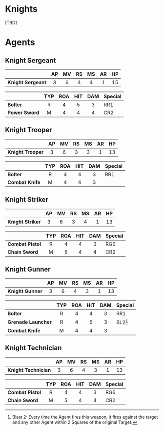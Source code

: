 # Knights

[TBD]

# Agents

## Knight Sergeant

||AP|MV|RS|MS|AR|HP|
|---------------|:----:|:----:|:----:|:----:|:----:|:----:|
|**Knight Sergeant**|3|6|4|4|1|15|

||TYP|ROA|HIT|DAM|Special|
|---------------|:----:|:----:|:----:|:----:|----|
|**Bolter**|R|4|5|3|RR1|
|**Power Sword**|M|4|4|4|CR2|

## Knight Trooper

||AP|MV|RS|MS|AR|HP|
|---------------|:----:|:----:|:----:|:----:|:----:|:----:|
|**Knight Trooper**|3|6|3|3|1|13|

||TYP|ROA|HIT|DAM|Special|
|---------------|:----:|:----:|:----:|:----:|----|
|**Bolter**|R|4|4|3|RR1|
|**Combat Knife**|M|4|4|3||

## Knight Striker

||AP|MV|RS|MS|AR|HP|
|---------------|:----:|:----:|:----:|:----:|:----:|:----:|
|**Knight Striker**|3|6|3|4|1|13|

||TYP|ROA|HIT|DAM|Special|
|---------------|:----:|:----:|:----:|:----:|----|
|**Combat Pistol**|R|4|4|3|RG6|
|**Chain Sword**|M|5|4|4|CR2|

## Knight Gunner

||AP|MV|RS|MS|AR|HP|
|---------------|:----:|:----:|:----:|:----:|:----:|:----:|
|**Knight Gunner**|3|6|4|3|1|13|

||TYP|ROA|HIT|DAM|Special|
|---------------|:----:|:----:|:----:|:----:|----|
|**Bolter**|R|4|4|3|RR1|
|**Grenade Launcher**|R|4|5|3|BL2[^BL2]|
|**Combat Knife**|M|4|4|3||

## Knight Technician

||AP|MV|RS|MS|AR|HP|
|---------------|:----:|:----:|:----:|:----:|:----:|:----:|
|**Knight Technician**|3|6|4|3|1|13|

||TYP|ROA|HIT|DAM|Special|
|---------------|:----:|:----:|:----:|:----:|----|
|**Combat Pistol**|R|4|4|3|RG6|
|**Chain Sword**|M|5|4|4|CR2|

[^BL2]: Blast 2: Every time the Agent fires this weapon, it fires against the target and any other Agent within 2 Squares of the original Target.
